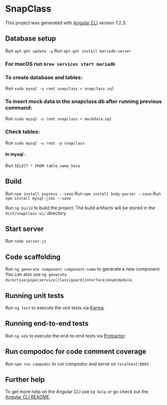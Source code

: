 # SnapClass

This project was generated with [Angular CLI](https://github.com/angular/angular-cli) version 7.2.3.

## Database setup

Run `apt-get update -y`
Run `apt-get install mariadb-server`
### For macOS run `brew services start mariadb `
### To create database and tables:
Run `sudo mysql -u root snapclass < snapclass.sql`
### To insert mock data in the snapclass db after running previous command:
Run `sudo mysql -u root snapclass < mockdata.sql`
### Check tables:
Run `sudo mysql -u root -p snapclass`
#### In mysql :
Run `SELECT * FROM table_name_here`

## Build

Run `npm install express --save`
Run `npm install body-parser --save`
Run `npm install mysql-json --save`

Run `ng build` to build the project. The build artifacts will be stored in the `dist/snapclass-ui/` directory.

## Start server

Run `node server.js`

## Code scaffolding

Run `ng generate component component-name` to generate a new component. You can also use `ng generate directive|pipe|service|class|guard|interface|enum|module`.

## Running unit tests

Run `ng test` to execute the unit tests via [Karma](https://karma-runner.github.io).

## Running end-to-end tests

Run `ng e2e` to execute the end-to-end tests via [Protractor](http://www.protractortest.org/).

## Run compodoc for code comment coverage

Run `npm run compodoc` to run compodoc and serve on `localhost:8081`

## Further help

To get more help on the Angular CLI use `ng help` or go check out the [Angular CLI README](https://github.com/angular/angular-cli/blob/master/README.md).
